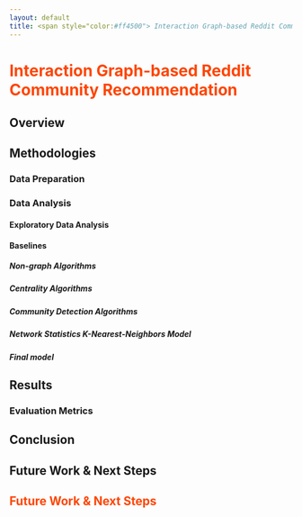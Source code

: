 ```yaml
---
layout: default
title: <span style="color:#ff4500"> Interaction Graph-based Reddit Community Recommendation </span>
---
```

<style>
.heading1 {
    color: red;
    font-weight:700;
    font-size: 35px;
}
</style>

<h1 style="color:#ff4500">
    Interaction Graph-based Reddit Community Recommendation
</h1>

## Overview

## Methodologies
### Data Preparation

### Data Analysis

#### Exploratory Data Analysis

#### Baselines

##### Non-graph Algorithms

##### Centrality Algorithms

##### Community Detection Algorithms

##### Network Statistics K-Nearest-Neighbors Model

##### Final model

## Results

### Evaluation Metrics

## Conclusion

## Future Work & Next Steps

<h2 style="color:#ff4500">
    Future Work & Next Steps
</h2>

